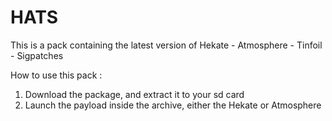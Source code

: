 # HATS 
This is a pack containing the latest version of Hekate - Atmosphere - Tinfoil - Sigpatches

How to use this pack :

1. Download the package, and extract it to your sd card
2. Launch the payload inside the archive, either the Hekate or Atmosphere
